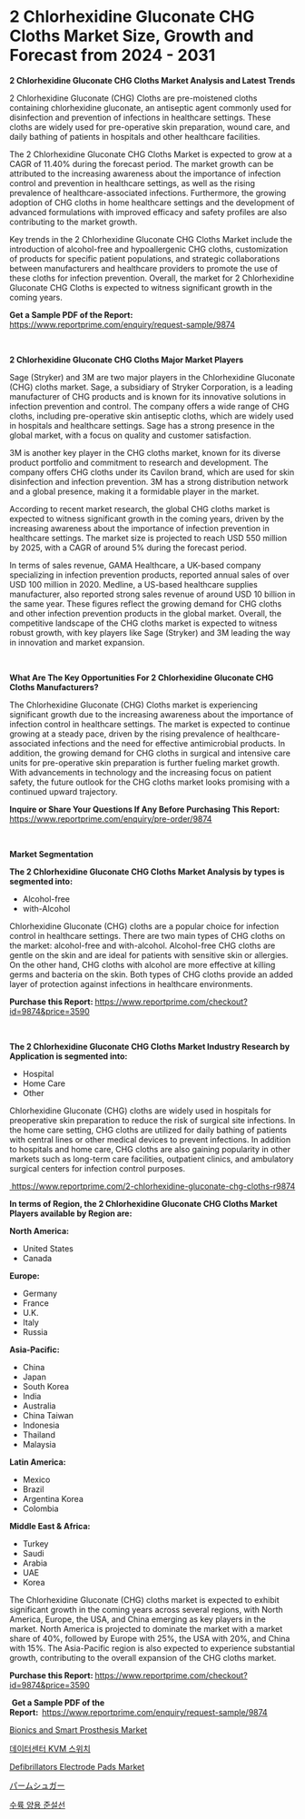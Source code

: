 <p><h1>2 Chlorhexidine Gluconate CHG Cloths Market Size, Growth and Forecast from 2024 - 2031</h1></p><p><strong>2 Chlorhexidine Gluconate CHG Cloths Market Analysis and Latest Trends</strong></p>
<p><p>2 Chlorhexidine Gluconate (CHG) Cloths are pre-moistened cloths containing chlorhexidine gluconate, an antiseptic agent commonly used for disinfection and prevention of infections in healthcare settings. These cloths are widely used for pre-operative skin preparation, wound care, and daily bathing of patients in hospitals and other healthcare facilities.</p><p>The 2 Chlorhexidine Gluconate CHG Cloths Market is expected to grow at a CAGR of 11.40% during the forecast period. The market growth can be attributed to the increasing awareness about the importance of infection control and prevention in healthcare settings, as well as the rising prevalence of healthcare-associated infections. Furthermore, the growing adoption of CHG cloths in home healthcare settings and the development of advanced formulations with improved efficacy and safety profiles are also contributing to the market growth.</p><p>Key trends in the 2 Chlorhexidine Gluconate CHG Cloths Market include the introduction of alcohol-free and hypoallergenic CHG cloths, customization of products for specific patient populations, and strategic collaborations between manufacturers and healthcare providers to promote the use of these cloths for infection prevention. Overall, the market for 2 Chlorhexidine Gluconate CHG Cloths is expected to witness significant growth in the coming years.</p></p>
<p><strong>Get a Sample PDF of the Report:&nbsp;</strong> <a href="https://www.reportprime.com/enquiry/request-sample/9874">https://www.reportprime.com/enquiry/request-sample/9874</a></p>
<p>&nbsp;</p>
<p><strong>2 Chlorhexidine Gluconate CHG Cloths Major Market Players</strong></p>
<p><p>Sage (Stryker) and 3M are two major players in the Chlorhexidine Gluconate (CHG) cloths market. Sage, a subsidiary of Stryker Corporation, is a leading manufacturer of CHG products and is known for its innovative solutions in infection prevention and control. The company offers a wide range of CHG cloths, including pre-operative skin antiseptic cloths, which are widely used in hospitals and healthcare settings. Sage has a strong presence in the global market, with a focus on quality and customer satisfaction.</p><p>3M is another key player in the CHG cloths market, known for its diverse product portfolio and commitment to research and development. The company offers CHG cloths under its Cavilon brand, which are used for skin disinfection and infection prevention. 3M has a strong distribution network and a global presence, making it a formidable player in the market.</p><p>According to recent market research, the global CHG cloths market is expected to witness significant growth in the coming years, driven by the increasing awareness about the importance of infection prevention in healthcare settings. The market size is projected to reach USD 550 million by 2025, with a CAGR of around 5% during the forecast period.</p><p>In terms of sales revenue, GAMA Healthcare, a UK-based company specializing in infection prevention products, reported annual sales of over USD 100 million in 2020. Medline, a US-based healthcare supplies manufacturer, also reported strong sales revenue of around USD 10 billion in the same year. These figures reflect the growing demand for CHG cloths and other infection prevention products in the global market. Overall, the competitive landscape of the CHG cloths market is expected to witness robust growth, with key players like Sage (Stryker) and 3M leading the way in innovation and market expansion.</p></p>
<p>&nbsp;</p>
<p><strong>What Are The Key Opportunities For 2 Chlorhexidine Gluconate CHG Cloths Manufacturers?</strong></p>
<p><p>The Chlorhexidine Gluconate (CHG) Cloths market is experiencing significant growth due to the increasing awareness about the importance of infection control in healthcare settings. The market is expected to continue growing at a steady pace, driven by the rising prevalence of healthcare-associated infections and the need for effective antimicrobial products. In addition, the growing demand for CHG cloths in surgical and intensive care units for pre-operative skin preparation is further fueling market growth. With advancements in technology and the increasing focus on patient safety, the future outlook for the CHG cloths market looks promising with a continued upward trajectory.</p></p>
<p><strong>Inquire or Share Your Questions If Any Before Purchasing This Report:</strong> <a href="https://www.reportprime.com/enquiry/pre-order/9874">https://www.reportprime.com/enquiry/pre-order/9874</a></p>
<p>&nbsp;</p>
<p><strong>Market Segmentation</strong></p>
<p><strong>The 2 Chlorhexidine Gluconate CHG Cloths Market Analysis by types is segmented into:</strong></p>
<p><ul><li>Alcohol-free</li><li>with-Alcohol</li></ul></p>
<p><p>Chlorhexidine Gluconate (CHG) cloths are a popular choice for infection control in healthcare settings. There are two main types of CHG cloths on the market: alcohol-free and with-alcohol. Alcohol-free CHG cloths are gentle on the skin and are ideal for patients with sensitive skin or allergies. On the other hand, CHG cloths with alcohol are more effective at killing germs and bacteria on the skin. Both types of CHG cloths provide an added layer of protection against infections in healthcare environments.</p></p>
<p><strong>Purchase this Report:&nbsp;</strong><a href="https://www.reportprime.com/checkout?id=9874&price=3590">https://www.reportprime.com/checkout?id=9874&price=3590</a></p>
<p>&nbsp;</p>
<p><strong>The 2 Chlorhexidine Gluconate CHG Cloths Market Industry Research by Application is segmented into:</strong></p>
<p><ul><li>Hospital</li><li>Home Care</li><li>Other</li></ul></p>
<p><p>Chlorhexidine Gluconate (CHG) cloths are widely used in hospitals for preoperative skin preparation to reduce the risk of surgical site infections. In the home care setting, CHG cloths are utilized for daily bathing of patients with central lines or other medical devices to prevent infections. In addition to hospitals and home care, CHG cloths are also gaining popularity in other markets such as long-term care facilities, outpatient clinics, and ambulatory surgical centers for infection control purposes.</p></p>
<p><a href="https://www.reportprime.com/2-chlorhexidine-gluconate-chg-cloths-r9874">&nbsp;https://www.reportprime.com/2-chlorhexidine-gluconate-chg-cloths-r9874</a></p>
<p><strong>In terms of Region, the 2 Chlorhexidine Gluconate CHG Cloths Market Players available by Region are:</strong></p>
<p>
    <p> <strong> North America: </strong>
        <ul>
            <li>United States</li>
            <li>Canada</li>
        </ul>
        </p> 
    <p> <strong> Europe: </strong>
        <ul>
            <li>Germany</li>
            <li>France</li>
            <li>U.K.</li>
            <li>Italy</li>
            <li>Russia</li>
        </ul>
        </p> 
    <p> <strong> Asia-Pacific: </strong>
        <ul>
            <li>China</li>
            <li>Japan</li>
            <li>South Korea</li>
            <li>India</li>
            <li>Australia</li>
            <li>China Taiwan</li>
            <li>Indonesia</li>
            <li>Thailand</li>
            <li>Malaysia</li>
        </ul>
        </p> 
    <p> <strong> Latin America: </strong>
        <ul>
            <li>Mexico</li>
            <li>Brazil</li>
            <li>Argentina Korea</li>
            <li>Colombia</li>
        </ul>
        </p> 
    <p> <strong> Middle East & Africa: </strong>
        <ul>
            <li>Turkey</li>
            <li>Saudi</li>
            <li>Arabia</li>
            <li>UAE</li>
            <li>Korea</li>
        </ul>
    </p>
    </p>
<p><p>The Chlorhexidine Gluconate (CHG) cloths market is expected to exhibit significant growth in the coming years across several regions, with North America, Europe, the USA, and China emerging as key players in the market. North America is projected to dominate the market with a market share of 40%, followed by Europe with 25%, the USA with 20%, and China with 15%. The Asia-Pacific region is also expected to experience substantial growth, contributing to the overall expansion of the CHG cloths market.</p></p>
<p><strong>Purchase this Report: </strong><a href="https://www.reportprime.com/checkout?id=9874&price=3590">https://www.reportprime.com/checkout?id=9874&price=3590</a></p>
<p>&nbsp;<strong>Get a Sample PDF of the Report:&nbsp;&nbsp;</strong><a href="https://www.reportprime.com/enquiry/request-sample/9874">https://www.reportprime.com/enquiry/request-sample/9874</a></p>
<p><strong></strong></p>
<p><p><a href="https://medium.com/@mayrussel2007/bionics-and-smart-prosthesis-market-investigation-industry-evolution-and-forecast-till-2031-e11cf003a681">Bionics and Smart Prosthesis Market</a></p><p><a href="https://github.com/emakpiahsopiah/Market-Research-Report-List-1/blob/main/2754667109777.md">데이터센터 KVM 스위치</a></p><p><a href="https://github.com/jerrycopelandthomaswsqd8q/Market-Research-Report-List-3/blob/main/defibrillators-electrode-pads-market.md">Defibrillators Electrode Pads Market</a></p><p><a href="https://medium.com/@eleanorardy655/%E3%83%91%E3%83%BC%E3%83%A0%E3%82%B7%E3%83%A5%E3%82%AC%E3%83%BC%E3%83%9E%E3%83%BC%E3%82%B1%E3%83%83%E3%83%88-2024%E5%B9%B4%E3%81%8B%E3%82%892031%E5%B9%B4%E3%81%AE%E3%82%B0%E3%83%AD%E3%83%BC%E3%83%90%E3%83%AB%E5%B8%82%E5%A0%B4%E3%81%AE%E8%A6%8B%E9%80%9A%E3%81%97%E3%81%A8%E8%B2%A9%E5%A3%B2%E3%83%88%E3%83%AC%E3%83%B3%E3%83%89-41a49e66ff93">パームシュガー</a></p><p><a href="https://medium.com/@staceyhilll80/2024%EB%85%84%EB%B6%80%ED%84%B0-2031%EB%85%84%EA%B9%8C%EC%A7%80-4-7-%EC%97%B0%ED%8F%89%EA%B7%A0-%EC%84%B1%EC%9E%A5%EB%A5%A0%EB%A1%9C-%ED%99%95%EB%8C%80%EB%90%98%EA%B3%A0-%EC%9E%88%EB%8A%94-%EC%88%98%EC%A4%91-%EA%B5%B4%EC%B0%A9%EA%B8%B0-%EC%8B%9C%EC%9E%A5-%EA%B7%9C%EB%AA%A8%EC%97%90-%EB%8C%80%ED%95%9C-%ED%86%B5%EC%B0%B0%EB%A0%A5%EC%9E%85%EB%8B%88%EB%8B%A4-1abdbb3cc24a">수륙 양용 준설선</a></p></p>